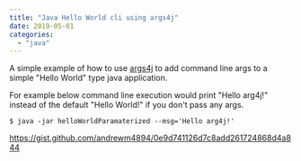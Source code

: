 ```yaml
---
title: "Java Hello World cli using args4j"
date: 2019-05-01
categories: 
  - "java"
---
```


A simple example of how to use [args4j](https://github.com/kohsuke/args4j) to add command line args to a simple "Hello World" type java application.

For example below command line execution would print "Hello arg4j!" instead of the default "Hello World!" if you don't pass any args.

```
$ java -jar helloWorldParamaterized --msg='Hello arg4j!' 
```

https://gist.github.com/andrewm4894/0e9d741126d7c8add261724868d4a844
